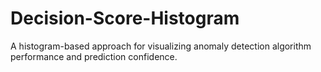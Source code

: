 # Decision-Score-Histogram
A histogram-based approach for visualizing anomaly detection algorithm performance and prediction confidence.
